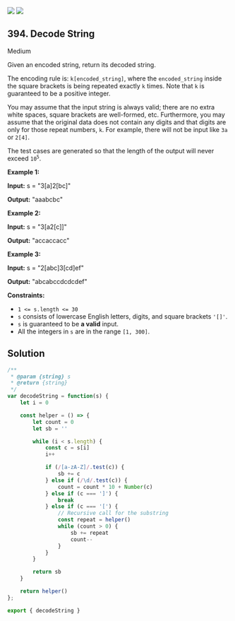 [![](https://img.shields.io/github/stars/javadev/LeetCode-in-All?label=Stars&style=flat-square)](https://github.com/javadev/LeetCode-in-All)
[![](https://img.shields.io/github/forks/javadev/LeetCode-in-All?label=Fork%20me%20on%20GitHub%20&style=flat-square)](https://github.com/javadev/LeetCode-in-All/fork)

## 394\. Decode String

Medium

Given an encoded string, return its decoded string.

The encoding rule is: `k[encoded_string]`, where the `encoded_string` inside the square brackets is being repeated exactly `k` times. Note that `k` is guaranteed to be a positive integer.

You may assume that the input string is always valid; there are no extra white spaces, square brackets are well-formed, etc. Furthermore, you may assume that the original data does not contain any digits and that digits are only for those repeat numbers, `k`. For example, there will not be input like `3a` or `2[4]`.

The test cases are generated so that the length of the output will never exceed <code>10<sup>5</sup></code>.

**Example 1:**

**Input:** s = "3[a]2[bc]"

**Output:** "aaabcbc"

**Example 2:**

**Input:** s = "3[a2[c]]"

**Output:** "accaccacc"

**Example 3:**

**Input:** s = "2[abc]3[cd]ef"

**Output:** "abcabccdcdcdef"

**Constraints:**

*   `1 <= s.length <= 30`
*   `s` consists of lowercase English letters, digits, and square brackets `'[]'`.
*   `s` is guaranteed to be **a valid** input.
*   All the integers in `s` are in the range `[1, 300]`.

## Solution

```javascript
/**
 * @param {string} s
 * @return {string}
 */
var decodeString = function(s) {
    let i = 0

    const helper = () => {
        let count = 0
        let sb = ''

        while (i < s.length) {
            const c = s[i]
            i++

            if (/[a-zA-Z]/.test(c)) {
                sb += c
            } else if (/\d/.test(c)) {
                count = count * 10 + Number(c)
            } else if (c === ']') {
                break
            } else if (c === '[') {
                // Recursive call for the substring
                const repeat = helper()
                while (count > 0) {
                    sb += repeat
                    count--
                }
            }
        }

        return sb
    }

    return helper()
};

export { decodeString }
```